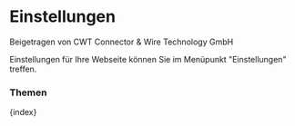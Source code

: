 <!-- add-breadcrumbs -->
# Einstellungen
<span class="text-muted contributed-by">Beigetragen von CWT Connector & Wire Technology GmbH</span>

Einstellungen für Ihre Webseite können Sie im Menüpunkt "Einstellungen" treffen.

### Themen

{index}
